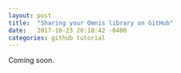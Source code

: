 ```yaml
---
layout: post
title:  "Sharing your Omnis library on GitHub"
date:   2017-10-23 20:18:42 -0400
categories: github tutorial
---
```


Coming soon.